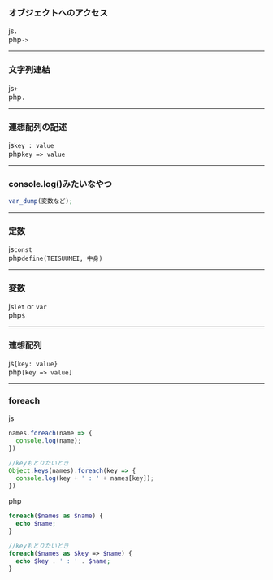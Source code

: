 ### オブジェクトへのアクセス
js`.`  
php`->`
***
### 文字列連結
js`+`  
php`.`
***
### 連想配列の記述
js`key : value`  
php`key => value`
*** 
### console.log()みたいなやつ
```php
var_dump(変数など);
```
***
### 定数
js`const`  
php`define(TEISUUMEI, 中身)`
***
### 変数
js`let` or `var`  
php`$`
***
### 連想配列
js`{key: value}`  
php`[key => value]`
***
### foreach
js
```js
names.foreach(name => {
  console.log(name);
})

//keyもとりたいとき
Object.keys(names).foreach(key => {
  console.log(key + ' : ' + names[key]);
})
```
php
```php
foreach($names as $name) {
  echo $name;
}

//keyもとりたいとき
foreach($names as $key => $name) {
  echo $key . ' : ' . $name;
}
```